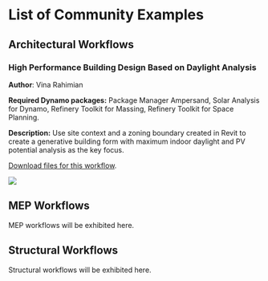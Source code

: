 # List of Community Examples

## Architectural Workflows

### High Performance Building Design Based on Daylight Analysis

**Author**: Vina Rahimian

**Required Dynamo packages:** Package Manager Ampersand, Solar Analysis for Dynamo, Refinery Toolkit for Massing, Refinery Toolkit for Space Planning.

**Description:** Use site context and a zoning boundary created in Revit to create a generative building form with maximum indoor daylight and PV potential analysis as the key focus.

[Download files for this workflow](../../).

![](../../.gitbook/assets/rah_threesolidtowersolaranalysis.png)

## MEP Workflows

MEP workflows will be exhibited here.

## Structural Workflows

Structural workflows will be exhibited here.

